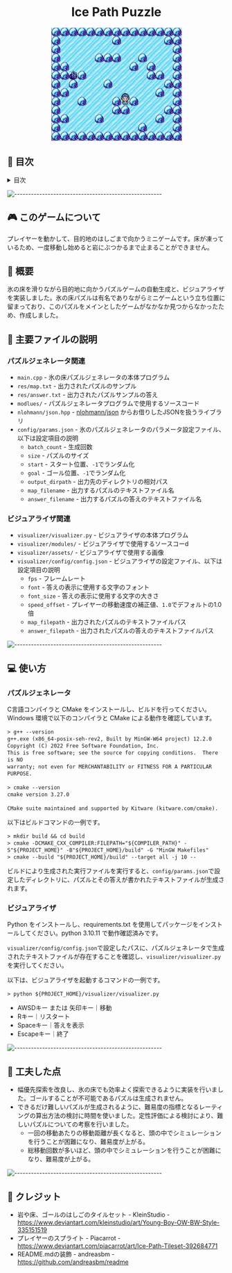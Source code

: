 <h1 align="center"> Ice Path Puzzle </h1>
<p align="center">
  <img src="img/demo.jpg" alt="Visualizer" width="301px" height="260px">
</p>

## :book: 目次

<details>
<summary>目次</summary>

* [このゲームについて](#:video_game:-このゲームについて)

</details>

![-----------------------------------------------------](https://raw.githubusercontent.com/andreasbm/readme/master/assets/lines/rainbow.png)

## :video_game: このゲームについて

プレイヤーを動かして、目的地のはしごまで向かうミニゲームです。床が凍っているため、一度移動し始めると岩にぶつかるまで止まることができません。

## :memo: 概要

氷の床を滑りながら目的地に向かうパズルゲームの自動生成と、ビジュアライザを実装しました。氷の床パズルは有名でありながらミニゲームという立ち位置に留まっており、このパズルをメインとしたゲームがなかなか見つからなかったため、作成しました。

## :file_folder: 主要ファイルの説明

### パズルジェネレータ関連

* `main.cpp` - 氷の床パズルジェネレータの本体プログラム
* `res/map.txt` - 出力されたパズルのサンプル
* `res/answer.txt` - 出力されたパズルサンプルの答え
* `modlues/` - パズルジェネレータプログラムで使用するソースコード
* `nlohmann/json.hpp` - [nlohmann/json](https://github.com/nlohmann/json) からお借りしたJSONを扱うライブラリ
* `config/params.json` - 氷のパズルジェネレータのパラメータ設定ファイル、以下は設定項目の説明
  * `batch_count` - 生成回数
  * `size` - パズルのサイズ
  * `start` - スタート位置、`-1`でランダム化
  * `goal` - ゴール位置、`-1`でランダム化
  * `output_dirpath` - 出力先のディレクトリの相対パス
  * `map_filename` - 出力するパズルのテキストファイル名
  * `answer_filename` - 出力するパズルの答えのテキストファイル名

### ビジュアライザ関連

* `visualizer/visualizer.py` - ビジュアライザの本体プログラム
* `visualizer/modules/` - ビジュアライザで使用するソースコーd
* `visualizer/assets/` - ビジュアライザで使用する画像
* `visualizer/config/config.json` - ビジュアライザの設定ファイル、以下は設定項目の説明
  * `fps` - フレームレート
  * `font` - 答えの表示に使用する文字のフォント
  * `font_size` - 答えの表示に使用する文字の大きさ
  * `speed_offset` - プレイヤーの移動速度の補正値、`1.0`でデフォルトの1.0倍
  * `map_filepath` - 出力されたパズルのテキストファイルパス
  * `answer_filepath` - 出力されたパズルの答えのテキストファイルパス

![-----------------------------------------------------](https://raw.githubusercontent.com/andreasbm/readme/master/assets/lines/rainbow.png)

## :computer: 使い方

### パズルジェネレータ

C言語コンパイラと CMake をインストールし、ビルドを行ってください。Windows 環境で以下のコンパイラと CMake による動作を確認しています。

```[powershell]
> g++ --version                                                                                                                                    
g++.exe (x86_64-posix-seh-rev2, Built by MinGW-W64 project) 12.2.0
Copyright (C) 2022 Free Software Foundation, Inc.
This is free software; see the source for copying conditions.  There is NO
warranty; not even for MERCHANTABILITY or FITNESS FOR A PARTICULAR PURPOSE.

> cmake --version                                                                                                                                  
cmake version 3.27.0

CMake suite maintained and supported by Kitware (kitware.com/cmake).
```

以下はビルドコマンドの一例です。

```[powershell]
> mkdir build && cd build
> cmake -DCMAKE_CXX_COMPILER:FILEPATH="${COMPILER_PATH}" -S"${PROJECT_HOME}" -B"${PROJECT_HOME}/build" -G "MinGW Makefiles"
> cmake --build "${PROJECT_HOME}/build" --target all -j 10 --
```

ビルドにより生成された実行ファイルを実行すると、`config/params.json`で設定したディレクトリに、パズルとその答えが書かれたテキストファイルが生成されます。

### ビジュアライザ

Python をインストールし、requirements.txt を使用してパッケージをインストールしてください。python 3.10.11 で動作確認済みです。  

`visualizer/config/config.json`で設定したパスに、パズルジェネレータで生成されたテキストファイルが存在することを確認し、`visualizer/visualizer.py`を実行してください。  

以下は、ビジュアライザを起動するコマンドの一例です。

```[powershell]
> python ${PROJECT_HOME}/visualizer/visualizer.py
```

* AWSDキー または 矢印キー｜移動
* Rキー｜リスタート
* Spaceキー｜答えを表示
* Escapeキー｜終了

![-----------------------------------------------------](https://raw.githubusercontent.com/andreasbm/readme/master/assets/lines/rainbow.png)

## :art: 工夫した点

* 幅優先探索を改良し、氷の床でも効率よく探索できるように実装を行いました。ゴールすることが不可能であるパズルは生成されません。
* できるだけ難しいパズルが生成されるように、難易度の指標となるレーティングの算出方法の検討に時間を使いました。定性評価による検討により、難しいパズルについての考察を行いました。
  * 一回の移動あたりの移動距離が長くなると、頭の中でシミュレーションを行うことが困難になり、難易度が上がる。
  * 総移動回数が多いほど、頭の中でシミュレーションを行うことが困難になり、難易度が上がる。

![-----------------------------------------------------](https://raw.githubusercontent.com/andreasbm/readme/master/assets/lines/rainbow.png)

## :scroll: クレジット

* 岩や床、ゴールのはしごのタイルセット - KleinStudio - <https://www.deviantart.com/kleinstudio/art/Young-Boy-OW-BW-Style-335151519>
* プレイヤーのスプライト - Piacarrot - <https://www.deviantart.com/piacarrot/art/Ice-Path-Tileset-392684771>
* README.mdの装飾 - andreasbm - <https://github.com/andreasbm/readme>
